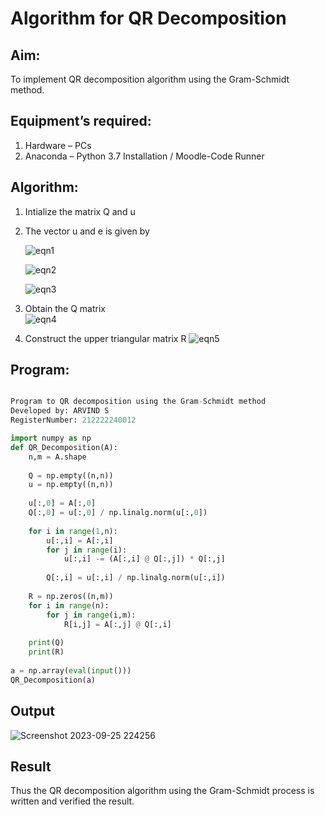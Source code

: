 # Algorithm for QR Decomposition
## Aim:
To implement QR decomposition algorithm using the Gram-Schmidt method.
## Equipment’s required:
1.	Hardware – PCs
2.	Anaconda – Python 3.7 Installation / Moodle-Code Runner
## Algorithm:
1.	Intialize the matrix Q and u
2.	The vector u and e is given by

    ![eqn1](./ex4.jpg)

    ![eqn2](./ex6.jpg)

    ![eqn3](./ex3.jpg)

3.	Obtain the Q matrix   
    ![eqn4](./ex1.jpg)
4.	Construct the upper triangular matrix R
    ![eqn5](./ex2.jpg)



## Program:

```python

Program to QR decomposition using the Gram-Schmidt method
Developed by: ARVIND S
RegisterNumber: 212222240012

import numpy as np
def QR_Decomposition(A):
    n,m = A.shape
    
    Q = np.empty((n,n))
    u = np.empty((n,n))
    
    u[:,0] = A[:,0]
    Q[:,0] = u[:,0] / np.linalg.norm(u[:,0])
    
    for i in range(1,n):
        u[:,i] = A[:,i]
        for j in range(i):
            u[:,i] -= (A[:,i] @ Q[:,j]) * Q[:,j]
            
        Q[:,i] = u[:,i] / np.linalg.norm(u[:,i])
    
    R = np.zeros((n,m))
    for i in range(n):
        for j in range(i,m):
            R[i,j] = A[:,j] @ Q[:,i]
    
    print(Q)
    print(R)
    
a = np.array(eval(input()))
QR_Decomposition(a)

```

## Output

![Screenshot 2023-09-25 224256](https://github.com/S-ARVIND01/QRdecomposition/assets/118707337/5bbbb767-bf91-460f-acee-57de598bac34)

## Result
Thus the QR decomposition algorithm using the Gram-Schmidt process is written and verified the result.
